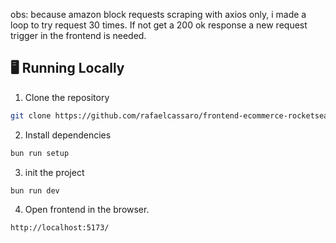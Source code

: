 obs: because amazon block requests scraping with axios only, i made a loop to try request 30 times. If not get a 200 ok response a new request trigger in the frontend is needed.



## 🖥️ Running Locally

1. Clone the repository
```bash
git clone https://github.com/rafaelcassaro/frontend-ecommerce-rocketseat.git
```

2. Install dependencies
```bash
bun run setup
```

3. init the project
```bash
bun run dev
```

4. Open frontend in the browser.
```bash
http://localhost:5173/
```